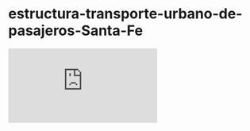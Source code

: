 # estructura-transporte-urbano-de-pasajeros-Santa-Fe
![Estudio de transporte](https://github.com/MawSav/estructura-transporte-urbano-de-pasajeros-Santa-Fe/blob/master/El%20sistema%20de%20tup%202do%20texto%20variables.docx.pdf)
